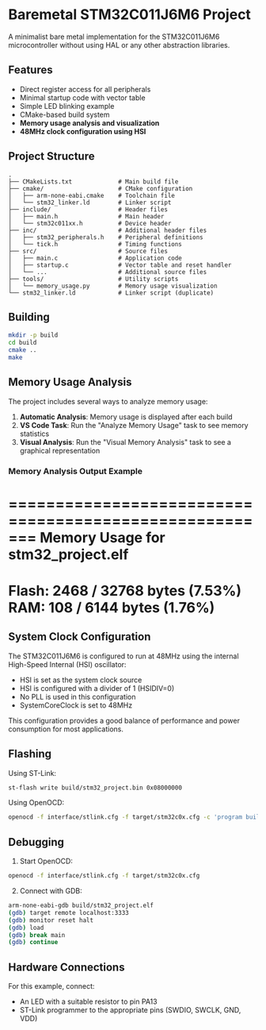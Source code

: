 # Baremetal STM32C011J6M6 Project

A minimalist bare metal implementation for the STM32C011J6M6 microcontroller without using HAL or any other abstraction libraries.

## Features

- Direct register access for all peripherals
- Minimal startup code with vector table
- Simple LED blinking example
- CMake-based build system
- **Memory usage analysis and visualization**
- **48MHz clock configuration using HSI**

## Project Structure
```
.
├── CMakeLists.txt             # Main build file
├── cmake/                     # CMake configuration
│   ├── arm-none-eabi.cmake    # Toolchain file
│   └── stm32_linker.ld        # Linker script
├── include/                   # Header files
│   ├── main.h                 # Main header
│   └── stm32c011xx.h          # Device header
├── inc/                       # Additional header files
│   ├── stm32_peripherals.h    # Peripheral definitions
│   └── tick.h                 # Timing functions
├── src/                       # Source files
│   ├── main.c                 # Application code
│   ├── startup.c              # Vector table and reset handler
│   └── ...                    # Additional source files
├── tools/                     # Utility scripts
│   └── memory_usage.py        # Memory usage visualization
└── stm32_linker.ld            # Linker script (duplicate)
```

## Building

```bash
mkdir -p build
cd build
cmake ..
make
```

## Memory Usage Analysis

The project includes several ways to analyze memory usage:

1. **Automatic Analysis**: Memory usage is displayed after each build
2. **VS Code Task**: Run the "Analyze Memory Usage" task to see memory statistics
3. **Visual Analysis**: Run the "Visual Memory Analysis" task to see a graphical representation

### Memory Analysis Output Example
=======================================================
Memory Usage for stm32_project.elf
=======================================================
Flash: 2468 / 32768 bytes (7.53%)
RAM:   108 / 6144 bytes (1.76%)
=======================================================

## System Clock Configuration

The STM32C011J6M6 is configured to run at 48MHz using the internal High-Speed Internal (HSI) oscillator:

- HSI is set as the system clock source
- HSI is configured with a divider of 1 (HSIDIV=0)
- No PLL is used in this configuration
- SystemCoreClock is set to 48MHz

This configuration provides a good balance of performance and power consumption for most applications.

## Flashing

Using ST-Link:
```bash
st-flash write build/stm32_project.bin 0x08000000
```

Using OpenOCD:
```bash
openocd -f interface/stlink.cfg -f target/stm32c0x.cfg -c 'program build/stm32_project.elf verify reset exit'
```

## Debugging

1. Start OpenOCD:
```bash
openocd -f interface/stlink.cfg -f target/stm32c0x.cfg
```

2. Connect with GDB:
```bash
arm-none-eabi-gdb build/stm32_project.elf
(gdb) target remote localhost:3333
(gdb) monitor reset halt
(gdb) load
(gdb) break main
(gdb) continue
```

## Hardware Connections

For this example, connect:
- An LED with a suitable resistor to pin PA13
- ST-Link programmer to the appropriate pins (SWDIO, SWCLK, GND, VDD)